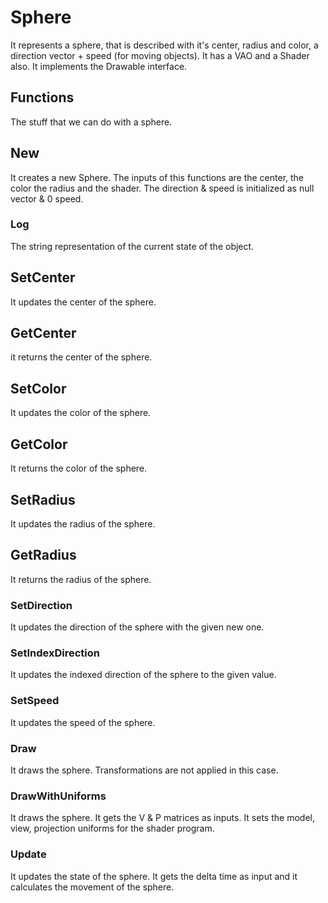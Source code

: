 # Sphere

It represents a sphere, that is described with it's center, radius and color, a direction vector + speed (for moving objects).
It has a VAO and a Shader also. It implements the Drawable interface.

## Functions

The stuff that we can do with a sphere.

## New

It creates a new Sphere. The inputs of this functions are the center, the color the radius and the shader. The direction & speed is initialized as null vector & 0 speed.

### Log

The string representation of the current state of the object.

## SetCenter

It updates the center of the sphere.

## GetCenter

it returns the center of the sphere.

## SetColor

It updates the color of the sphere.

## GetColor

It returns the color of the sphere.

## SetRadius

It updates the radius of the sphere.

## GetRadius

It returns the radius of the sphere.

### SetDirection

It updates the direction of the sphere with the given new one.

### SetIndexDirection

It updates the indexed direction of the sphere to the given value.

### SetSpeed

It updates the speed of the sphere.

### Draw

It draws the sphere. Transformations are not applied in this case.

### DrawWithUniforms

It draws the sphere. It gets the V & P matrices as inputs. It sets the model, view, projection uniforms for the shader program.

### Update

It updates the state of the sphere. It gets the delta time as input and it calculates the movement of the sphere.
